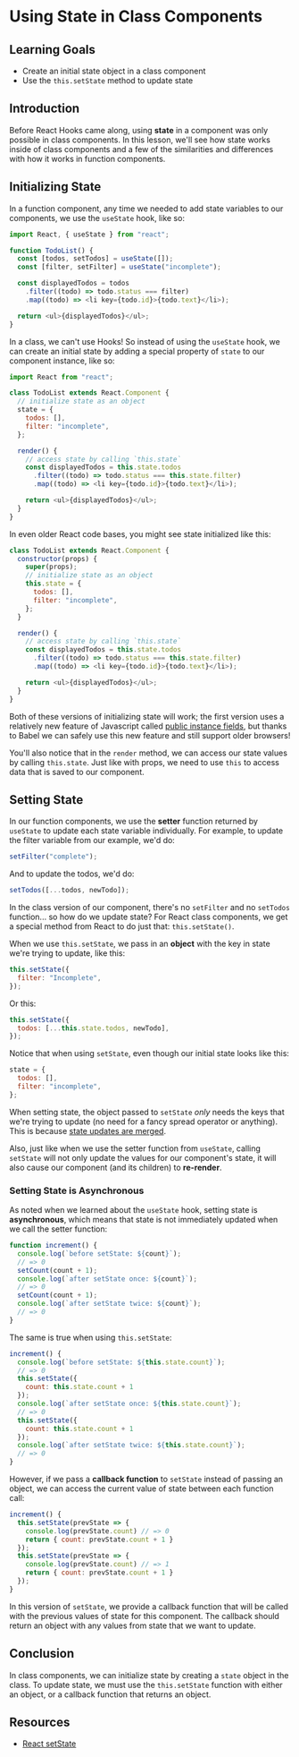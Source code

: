 # Using State in Class Components

## Learning Goals

- Create an initial state object in a class component
- Use the `this.setState` method to update state

## Introduction

Before React Hooks came along, using **state** in a component was only possible
in class components. In this lesson, we'll see how state works inside of class
components and a few of the similarities and differences with how it works in
function components.

## Initializing State

In a function component, any time we needed to add state variables to our
components, we use the `useState` hook, like so:

```js
import React, { useState } from "react";

function TodoList() {
  const [todos, setTodos] = useState([]);
  const [filter, setFilter] = useState("incomplete");

  const displayedTodos = todos
    .filter((todo) => todo.status === filter)
    .map((todo) => <li key={todo.id}>{todo.text}</li>);

  return <ul>{displayedTodos}</ul>;
}
```

In a class, we can't use Hooks! So instead of using the `useState` hook, we can
create an initial state by adding a special property of `state` to our component
instance, like so:

```js
import React from "react";

class TodoList extends React.Component {
  // initialize state as an object
  state = {
    todos: [],
    filter: "incomplete",
  };

  render() {
    // access state by calling `this.state`
    const displayedTodos = this.state.todos
      .filter((todo) => todo.status === this.state.filter)
      .map((todo) => <li key={todo.id}>{todo.text}</li>);

    return <ul>{displayedTodos}</ul>;
  }
}
```

In even older React code bases, you might see state initialized like this:

```js
class TodoList extends React.Component {
  constructor(props) {
    super(props);
    // initialize state as an object
    this.state = {
      todos: [],
      filter: "incomplete",
    };
  }

  render() {
    // access state by calling `this.state`
    const displayedTodos = this.state.todos
      .filter((todo) => todo.status === this.state.filter)
      .map((todo) => <li key={todo.id}>{todo.text}</li>);

    return <ul>{displayedTodos}</ul>;
  }
}
```

Both of these versions of initializing state will work; the first version uses a
relatively new feature of Javascript called [public instance fields][], but
thanks to Babel we can safely use this new feature and still support older
browsers!

[public instance fields]: https://developer.mozilla.org/en-US/docs/Web/JavaScript/Reference/Classes/Public_class_fields#Public_instance_fields

You'll also notice that in the `render` method, we can access our state values
by calling `this.state`. Just like with props, we need to use `this` to access
data that is saved to our component.

## Setting State

In our function components, we use the **setter** function returned by
`useState` to update each state variable individually. For example, to update
the filter variable from our example, we'd do:

```js
setFilter("complete");
```

And to update the todos, we'd do:

```js
setTodos([...todos, newTodo]);
```

In the class version of our component, there's no `setFilter` and no `setTodos`
function... so how do we update state? For React class components, we get a
special method from React to do just that: `this.setState()`.

When we use `this.setState`, we pass in an **object** with the key in state
we're trying to update, like this:

```js
this.setState({
  filter: "Incomplete",
});
```

Or this:

```js
this.setState({
  todos: [...this.state.todos, newTodo],
});
```

Notice that when using `setState`, even though our initial state looks like this:

```js
state = {
  todos: [],
  filter: "incomplete",
};
```

When setting state, the object passed to `setState` _only_ needs the keys that
we're trying to update (no need for a fancy spread operator or anything). This
is because [state updates are merged][].

[state updates are merged]: https://reactjs.org/docs/state-and-lifecycle.html#state-updates-are-merged

Also, just like when we use the setter function from `useState`, calling
`setState` will not only update the values for our component's state, it will
also cause our component (and its children) to **re-render**.

### Setting State is Asynchronous

As noted when we learned about the `useState` hook, setting state is
**asynchronous**, which means that state is not immediately updated when
we call the setter function:

```js
function increment() {
  console.log(`before setState: ${count}`);
  // => 0
  setCount(count + 1);
  console.log(`after setState once: ${count}`);
  // => 0
  setCount(count + 1);
  console.log(`after setState twice: ${count}`);
  // => 0
}
```

The same is true when using `this.setState`:

```js
increment() {
  console.log(`before setState: ${this.state.count}`);
  // => 0
  this.setState({
    count: this.state.count + 1
  });
  console.log(`after setState once: ${this.state.count}`);
  // => 0
  this.setState({
    count: this.state.count + 1
  });
  console.log(`after setState twice: ${this.state.count}`);
  // => 0
}
```

However, if we pass a **callback function** to `setState` instead of passing an
object, we can access the current value of state between each function call:

```js
increment() {
  this.setState(prevState => {
    console.log(prevState.count) // => 0
    return { count: prevState.count + 1 }
  });
  this.setState(prevState => {
    console.log(prevState.count) // => 1
    return { count: prevState.count + 1 }
  });
}
```

In this version of `setState`, we provide a callback function that will be
called with the previous values of state for this component. The callback should
return an object with any values from state that we want to update.

## Conclusion

In class components, we can initialize state by creating a `state` object in the
class. To update state, we must use the `this.setState` function with either an
object, or a callback function that returns an object.

## Resources

- [React setState](https://reactjs.org/docs/react-component.html#setstate)
